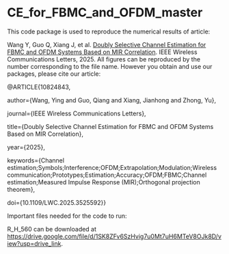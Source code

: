 # CE_for_FBMC_and_OFDM_master
This code package is used to reproduce the numerical results of article:

Wang Y, Guo Q, Xiang J, et al. [Doubly Selective Channel Estimation for FBMC and OFDM Systems Based on MIR Correlation](https://doi.org/10.1109/LWC.2025.3525592). IEEE Wireless Communications Letters, 2025. All figures can be reproduced by the number corresponding to the file name.
However you obtain and use our packages, please cite our article:

@ARTICLE{10824843,

  author={Wang, Ying and Guo, Qiang and Xiang, Jianhong and Zhong, Yu},

  journal={IEEE Wireless Communications Letters}, 
  
  title={Doubly Selective Channel Estimation for FBMC and OFDM Systems Based on MIR Correlation}, 
  
  year={2025},
  
  keywords={Channel estimation;Symbols;Interference;OFDM;Extrapolation;Modulation;Wireless communication;Prototypes;Estimation;Accuracy;OFDM;FBMC;Channel estimation;Measured Impulse Response (MIR);Orthogonal projection theorem},
  
  doi={10.1109/LWC.2025.3525592}}

Important files needed for the code to run:

R_H_560 can be downloaded at https://drive.google.com/file/d/1SK8ZFv6SzHvig7u0Mt7uH6MTeV8OJk8D/view?usp=drive_link.
